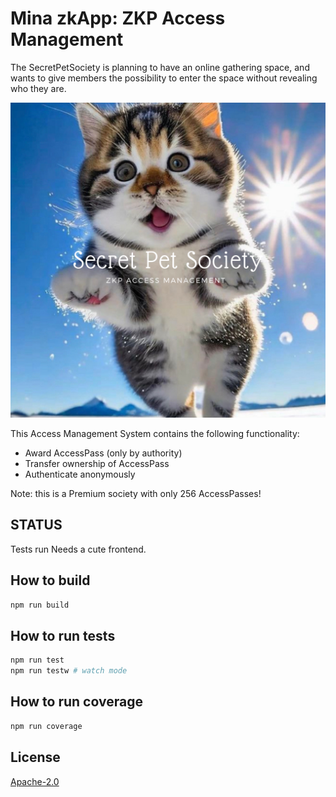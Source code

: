 # Mina zkApp: ZKP Access Management

The SecretPetSociety is planning to have an online gathering space, and wants to give members the possibility to enter the space without revealing who they are. 

![SPS](SecretPetSociety.png)

This Access Management System contains the following functionality:
- Award AccessPass (only by authority)
- Transfer ownership of AccessPass
- Authenticate anonymously

Note: this is a Premium society with only 256 AccessPasses!

## STATUS

Tests run
Needs a cute frontend.

## How to build

```sh
npm run build
```

## How to run tests

```sh
npm run test
npm run testw # watch mode
```

## How to run coverage

```sh
npm run coverage
```

## License

[Apache-2.0](LICENSE)

